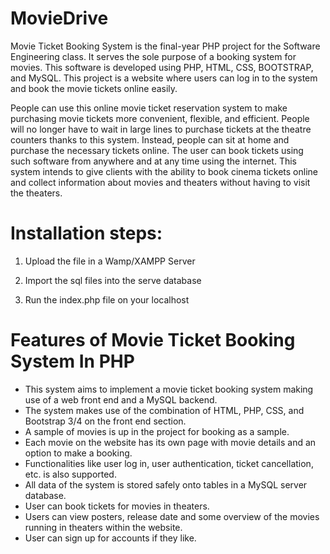 # MovieDrive

Movie Ticket Booking System is the final-year PHP project for the Software Engineering class. It serves the sole purpose of a booking system for movies. This software is developed using PHP, HTML, CSS, BOOTSTRAP, and MySQL. This project is a website where users can log in to the system and book the movie tickets online easily.

People can use this online movie ticket reservation system to make purchasing movie tickets more convenient, flexible, and efficient. People will no longer have to wait in large lines to purchase tickets at the theatre counters thanks to this system. Instead, people can sit at home and purchase the necessary tickets online. The user can book tickets using such software from anywhere and at any time using the internet. This system intends to give clients with the ability to book cinema tickets online and collect information about movies and theaters without having to visit the theaters.

# Installation steps:

1. Upload the file in a Wamp/XAMPP Server

2. Import the sql files into the serve database

3. Run the index.php file on your localhost

# Features of Movie Ticket Booking System In PHP

- This system aims to implement a movie ticket booking system making use of a web front end and a MySQL backend.
- The system makes use of the combination of HTML, PHP, CSS, and Bootstrap 3/4 on the front end section.
- A sample of  movies is up in the project for booking as a sample.
- Each movie on the website has its own page with movie details and an option to make a booking.
- Functionalities like user log in, user authentication, ticket cancellation, etc. is also supported.
- All data of the system is stored safely onto tables in a MySQL server database.
- User can book tickets for movies in theaters.
- Users can view posters, release date and some overview of the movies running in theaters within the website.
- User can sign up for accounts if they like.

